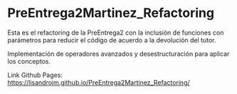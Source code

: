 # PreEntrega2Martinez_Refactoring

Esta es el refactoring de la PreEntrega2 con la inclusión de funciones con parámetros para reducir el código de acuerdo a la devolución del tutor.

Implementación de operadores avanzados y desestructuración para aplicar los conceptos.

Link Github Pages:
https://lisandrojm.github.io/PreEntrega2Martinez_Refactoring/

